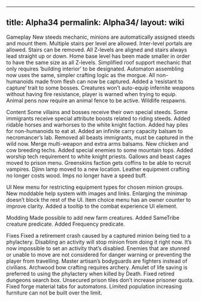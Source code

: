 
---
title: Alpha34
permalink: Alpha34/
layout: wiki
---


Gameplay
New steeds mechanic, minions are automatically assigned steeds and mount them.
Multiple stairs per level are allowed.
Inter-level portals are allowed.
Stairs can be removed.
All Z-levels are aligned and stairs always lead straight up or down.
Home base level has been made smaller in order to have the same size as all Z-levels.
Simplified roof support mechanic that only requires ‘building interior’ to be designated.
Automaton assembling now uses the same, simpler crafting logic as the morgue.
All non-humanoids made from flesh can now be captured.
Added a ‘resistant to capture’ trait to some bosses.
Creatures won’t auto-equip infernite weapons without having fire resistance, player is warned when trying to equip.
Animal pens now require an animal fence to be active.
Wildlife respawns.


Content
Some villains and bosses receive their own special steeds.
Some immigrants receive special attribute boosts related to riding steeds.
Added ridable horses and warhorses to the white knight faction.
Added hay piles for non-humanoids to eat at.
Added an infinite carry capacity balsam to necromancer’s lab.
Removed all beasts immigrants, must be captured in the wild now.
Merge multi-weapon and extra arms balsams.
New chicken and cow breeding techs.
Added special enemies to some mountain tops.
Added worship tech requirement to white knight priests.
Gallows and beast cages moved to prison menu.
Greenskins faction gets coffins to be able to recruit vampires.
Djinn lamp moved to a new location.
Leather equipment crafting no longer costs wood.
Imps no longer have a speed buff.


UI
New menu for restricting equipment types for chosen minion groups.
New moddable help system with images and links.
Enlarging the minimap doesn’t block the rest of the UI.
Item choice menu has an owner counter to improve clarity.
Added a tooltip to the combat experience UI element.


Modding
Made possible to add new farm creatures.
Added SameTribe creature predicate.
Added Frequency predicate.


Fixes
Fixed a retirement crash caused by a captured minion being tied to a phylactery.
Disabling an activity will stop minion from doing it right now.
It’s now impossible to set an activity that’s disabled.
Enemies that are stunned or unable to move are not considered for danger warning or preventing the player from travelling.
Master artisan’s bodyguards are fighters instead of civilians.
Archwood bow crafting requires archery.
Amulet of life saving is preferred to using the phylactery when killed by Death.
Fixed retired dungeons search box.
Unsecured prison tiles don’t increase prisoner quota.
Fixed forge material tabs for automatons.
Limited population increasing furniture can not be built over the limit.
